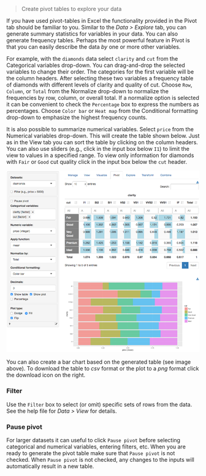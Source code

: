 > Create pivot tables to explore your data

If you have used pivot-tables in Excel the functionality provided in the Pivot tab should be familiar to you. Similar to the _Data > Explore_ tab, you can generate summary statistics for variables in your data. You can also generate frequency tables. Perhaps the most powerful feature in Pivot is that you can easily describe the data _by_ one or more other variables.

For example, with the `diamonds` data select `clarity` and `cut` from the Categorical variables drop-down. You can drag-and-drop the selected variables to change their order. The categories for the first variable will be the column headers. After selecting these two variables a frequency table of diamonds with different levels of clarity and quality of cut. Choose `Row`, `Column`, or `Total` from the Normalize drop-down to normalize the frequencies by row, column, or overall total. If a normalize option is selected it can be convenient to check the `Percentage` box to express the numbers as percentages. Choose `Color bar` or `Heat map` from the Conditional formatting drop-down to emphasize the highest frequency counts.

It is also possible to summarize numerical variables. Select `price` from the Numerical variables drop-down. This will create the table shown below. Just as in the View tab you can sort the table by clicking on the column headers. You can also use sliders (e.g., click in the input box below `I1`) to limit the view to values in a specified range. To view only information for diamonds with `Fair` or `Good` cut quality click in the input box below the `cut` header.

![pivotr table](figures/pivotr.png)

You can also create a bar chart based on the generated table (see image above). To download the table to _csv_ format or the plot to a _png_ format click the download icon on the right.

### Filter

Use the `Filter` box to select (or omit) specific sets of rows from the data. See the help file for _Data > View_ for details.

### Pause pivot

For larger datasets it can useful to click `Pause pivot` before selecting categorical and numerical variables, entering filters, etc. When you are ready to generate the pivot table make sure that `Pause pivot` is not checked. When `Pause pivot` is not checked, any changes to the inputs will automatically result in a new table.
